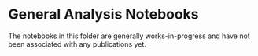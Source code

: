 # General Analysis Notebooks

The notebooks in this folder are generally works-in-progress and have not been associated with any publications yet.
